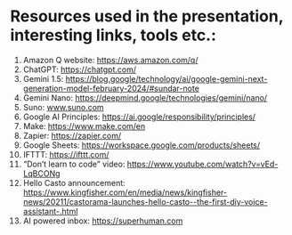 # Resources used in the presentation, interesting links, tools etc.:
1. Amazon Q website: https://aws.amazon.com/q/
2. ChatGPT: https://chatgpt.com/
3. Gemini 1.5: https://blog.google/technology/ai/google-gemini-next-generation-model-february-2024/#sundar-note
4. Gemini Nano: https://deepmind.google/technologies/gemini/nano/
5. Suno: www.suno.com
6. Google AI Principles: https://ai.google/responsibility/principles/
7. Make: https://www.make.com/en
8. Zapier: https://zapier.com/
9. Google Sheets: https://workspace.google.com/products/sheets/
10. IFTTT: https://ifttt.com/
11. “Don’t learn to code” video: https://www.youtube.com/watch?v=vEd-LqBCONg
12. Hello Casto announcement: https://www.kingfisher.com/en/media/news/kingfisher-news/20211/castorama-launches-hello-casto--the-first-diy-voice-assistant-.html
13. AI powered inbox: https://superhuman.com
